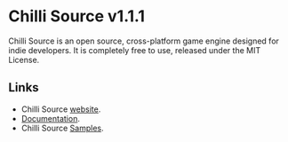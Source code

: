 Chilli Source v1.1.1
====================

Chilli Source is an open source, cross-platform game engine designed for indie developers. It is completely free to use, released under the MIT License.

Links
-----
* Chilli Source [website](http://chilli-source.chilli-works.com/).
* [Documentation](http://chilli-source.chilli-works.com/docs/).
* Chilli Source [Samples](https://github.com/ChilliWorks/CSSamples).

